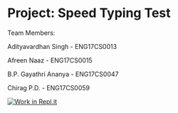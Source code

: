 # Project: Speed Typing Test

Team Members:

Adityavardhan Singh - ENG17CS0013

Afreen Naaz - ENG17CS0015

B.P. Gayathri Ananya - ENG17CS0047

Chirag P.D. - ENG17CS0059

[![Work in Repl.it](https://classroom.github.com/assets/work-in-replit-14baed9a392b3a25080506f3b7b6d57f295ec2978f6f33ec97e36a161684cbe9.svg)](https://classroom.github.com/online_ide?assignment_repo_id=302302&assignment_repo_type=GroupAssignmentRepo)
